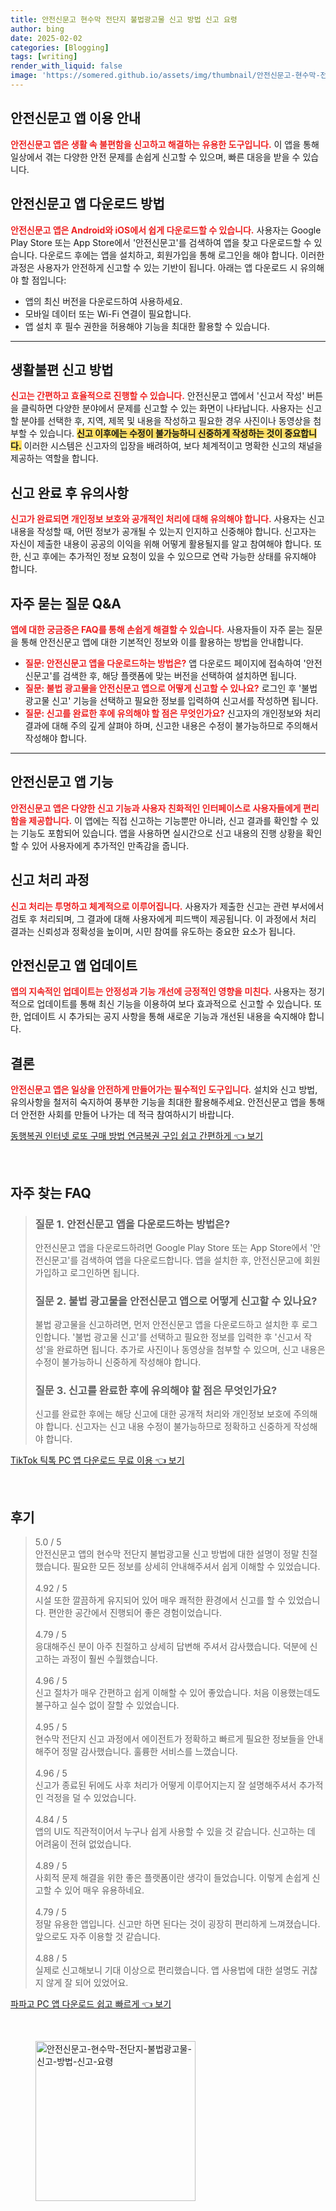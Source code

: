```yaml
---
title: 안전신문고 현수막 전단지 불법광고물 신고 방법 신고 요령
author: bing
date: 2025-02-02
categories: [Blogging]
tags: [writing]
render_with_liquid: false
image: 'https://somered.github.io/assets/img/thumbnail/안전신문고-현수막-전단지-불법광고물-신고-방법-신고-요령.webp'
---
```



<h2 id='안전신문고_앱_이용_안내'>안전신문고 앱 이용 안내</h2>

<p><b><span style="color: #ee2323;">안전신문고 앱은 생활 속 불편함을 신고하고 해결하는 유용한 도구입니다.</span></b> 이 앱을 통해 일상에서 겪는 다양한 안전 문제를 손쉽게 신고할 수 있으며, 빠른 대응을 받을 수 있습니다.</p>

<h2 id='안전신문고_앱_다운로드_방법'>안전신문고 앱 다운로드 방법</h2>

<p><b><span style="color: #ee2323;">안전신문고 앱은 Android와 iOS에서 쉽게 다운로드할 수 있습니다.</span></b> 사용자는 Google Play Store 또는 App Store에서 '안전신문고'를 검색하여 앱을 찾고 다운로드할 수 있습니다. 다운로드 후에는 앱을 설치하고, 회원가입을 통해 로그인을 해야 합니다. 이러한 과정은 사용자가 안전하게 신고할 수 있는 기반이 됩니다. 아래는 앱 다운로드 시 유의해야 할 점입니다:</p>

<ul>
    <li>앱의 최신 버전을 다운로드하여 사용하세요.</li>
    <li>모바일 데이터 또는 Wi-Fi 연결이 필요합니다.</li>
    <li>앱 설치 후 필수 권한을 허용해야 기능을 최대한 활용할 수 있습니다.</li>
</ul>

<hr />

<h2 id='생활불편_신고_방법'>생활불편 신고 방법</h2>

<p><b><span style="color: #ee2323;">신고는 간편하고 효율적으로 진행할 수 있습니다.</span></b> 안전신문고 앱에서 '신고서 작성' 버튼을 클릭하면 다양한 분야에서 문제를 신고할 수 있는 화면이 나타납니다. 사용자는 신고할 분야를 선택한 후, 지역, 제목 및 내용을 작성하고 필요한 경우 사진이나 동영상을 첨부할 수 있습니다. <b><span style="background-color: #ffe066;">신고 이후에는 수정이 불가능하니 신중하게 작성하는 것이 중요합니다.</span></b> 이러한 시스템은 신고자의 입장을 배려하여, 보다 체계적이고 명확한 신고의 채널을 제공하는 역할을 합니다.</p>

<h2 id='신고_완료_후_유의사항'>신고 완료 후 유의사항</h2>

<p><b><span style="color: #ee2323;">신고가 완료되면 개인정보 보호와 공개적인 처리에 대해 유의해야 합니다.</span></b> 사용자는 신고 내용을 작성할 때, 어떤 정보가 공개될 수 있는지 인지하고 신중해야 합니다. 신고자는 자신이 제출한 내용이 공공의 이익을 위해 어떻게 활용될지를 알고 참여해야 합니다. 또한, 신고 후에는 추가적인 정보 요청이 있을 수 있으므로 연락 가능한 상태를 유지해야 합니다.</p>

<h2 id='자주_묻는_질문'>자주 묻는 질문 Q&A</h2>

<p><b><span style="color: #ee2323;">앱에 대한 궁금증은 FAQ를 통해 손쉽게 해결할 수 있습니다.</span></b> 사용자들이 자주 묻는 질문을 통해 안전신문고 앱에 대한 기본적인 정보와 이를 활용하는 방법을 안내합니다.</p>

<ul>
    <li><b><span style="color: #ee2323;">질문: 안전신문고 앱을 다운로드하는 방법은?</span></b> 앱 다운로드 페이지에 접속하여 '안전신문고'를 검색한 후, 해당 플랫폼에 맞는 버전을 선택하여 설치하면 됩니다.</li>
    <li><b><span style="color: #ee2323;">질문: 불법 광고물을 안전신문고 앱으로 어떻게 신고할 수 있나요?</span></b> 로그인 후 '불법 광고물 신고' 기능을 선택하고 필요한 정보를 입력하여 신고서를 작성하면 됩니다.</li>
    <li><b><span style="color: #ee2323;">질문: 신고를 완료한 후에 유의해야 할 점은 무엇인가요?</span></b> 신고자의 개인정보와 처리 결과에 대해 주의 깊게 살펴야 하며, 신고한 내용은 수정이 불가능하므로 주의해서 작성해야 합니다.</li>
</ul>

<hr />

<h2 id='안전신문고_앱_기능'>안전신문고 앱 기능</h2>

<p><b><span style="color: #ee2323;">안전신문고 앱은 다양한 신고 기능과 사용자 친화적인 인터페이스로 사용자들에게 편리함을 제공합니다.</span></b> 이 앱에는 직접 신고하는 기능뿐만 아니라, 신고 결과를 확인할 수 있는 기능도 포함되어 있습니다. 앱을 사용하면 실시간으로 신고 내용의 진행 상황을 확인할 수 있어 사용자에게 추가적인 만족감을 줍니다.</p>

<h2 id='신고_처리_과정'>신고 처리 과정</h2>

<p><b><span style="color: #ee2323;">신고 처리는 투명하고 체계적으로 이루어집니다.</span></b> 사용자가 제출한 신고는 관련 부서에서 검토 후 처리되며, 그 결과에 대해 사용자에게 피드백이 제공됩니다. 이 과정에서 처리 결과는 신뢰성과 정확성을 높이며, 시민 참여를 유도하는 중요한 요소가 됩니다.</p>

<h2 id='안전신문고_앱_업데이트'>안전신문고 앱 업데이트</h2>

<p><b><span style="color: #ee2323;">앱의 지속적인 업데이트는 안정성과 기능 개선에 긍정적인 영향을 미친다.</span></b> 사용자는 정기적으로 업데이트를 통해 최신 기능을 이용하여 보다 효과적으로 신고할 수 있습니다. 또한, 업데이트 시 추가되는 공지 사항을 통해 새로운 기능과 개선된 내용을 숙지해야 합니다.</p>

<h2 id='결론'>결론</h2>

<p><b><span style="color: #ee2323;">안전신문고 앱은 일상을 안전하게 만들어가는 필수적인 도구입니다.</span></b> 설치와 신고 방법, 유의사항을 철저히 숙지하여 풍부한 기능을 최대한 활용해주세요. 안전신문고 앱을 통해 더 안전한 사회를 만들어 나가는 데 적극 참여하시기 바랍니다.</p>


<p><a class="click-button" title="동행복권 인터넷 로또 구매 방법 연금복권 구입 쉽고 간편하게" href="https://somered.github.io/posts/%EB%8F%99%ED%96%89%EB%B3%B5%EA%B6%8C-%EC%9D%B8%ED%84%B0%EB%84%B7-%EB%A1%9C%EB%98%90-%EA%B5%AC%EB%A7%A4-%EB%B0%A9%EB%B2%95-%EC%97%B0%EA%B8%88%EB%B3%B5%EA%B6%8C-%EA%B5%AC%EC%9E%85-%EC%89%BD%EA%B3%A0-%EA%B0%84%ED%8E%B8%ED%95%98%EA%B2%8C/" rel="dofollow">동행복권 인터넷 로또 구매 방법 연금복권 구입 쉽고 간편하게 👈 보기</a></p><br>
<h2 id='자주_찾는_FAQ'>자주 찾는 FAQ</h2>
<div itemscope="" itemtype="https://schema.org/FAQPage"> 
<blockquote> 
<div itemscope="" itemprop="mainEntity" itemtype="https://schema.org/Question"> 
<h3 itemprop="name">질문 1. 안전신문고 앱을 다운로드하는 방법은?</h3> 
<div itemscope="" itemprop="acceptedAnswer" itemtype="https://schema.org/Answer"> 
<span itemprop="text"> 
<p>안전신문고 앱을 다운로드하려면 Google Play Store 또는 App Store에서 '안전신문고'를 검색하여 앱을 다운로드합니다. 앱을 설치한 후, 안전신문고에 회원가입하고 로그인하면 됩니다.</p> 
</span> 
</div> 
</div> 

<div itemscope="" itemprop="mainEntity" itemtype="https://schema.org/Question"> 
<h3 itemprop="name">질문 2. 불법 광고물을 안전신문고 앱으로 어떻게 신고할 수 있나요?</h3> 
<div itemscope="" itemprop="acceptedAnswer" itemtype="https://schema.org/Answer"> 
<span itemprop="text"> 
<p>불법 광고물을 신고하려면, 먼저 안전신문고 앱을 다운로드하고 설치한 후 로그인합니다. '불법 광고물 신고'를 선택하고 필요한 정보를 입력한 후 '신고서 작성'을 완료하면 됩니다. 추가로 사진이나 동영상을 첨부할 수 있으며, 신고 내용은 수정이 불가능하니 신중하게 작성해야 합니다.</p> 
</span> 
</div> 
</div> 

<div itemscope="" itemprop="mainEntity" itemtype="https://schema.org/Question"> 
<h3 itemprop="name">질문 3. 신고를 완료한 후에 유의해야 할 점은 무엇인가요?</h3> 
<div itemscope="" itemprop="acceptedAnswer" itemtype="https://schema.org/Answer"> 
<span itemprop="text"> 
<p>신고를 완료한 후에는 해당 신고에 대한 공개적 처리와 개인정보 보호에 주의해야 합니다. 신고자는 신고 내용 수정이 불가능하므로 정확하고 신중하게 작성해야 합니다.</p> 
</span> 
</div> 
</div> 
</blockquote> 
</div>
<p><a class="click-button" title="TikTok 틱톡 PC 앱 다운로드 무료 이용" href="https://somered.github.io/posts/TikTok-%ED%8B%B1%ED%86%A1-PC-%EC%95%B1-%EB%8B%A4%EC%9A%B4%EB%A1%9C%EB%93%9C-%EB%AC%B4%EB%A3%8C-%EC%9D%B4%EC%9A%A9/" rel="dofollow">TikTok 틱톡 PC 앱 다운로드 무료 이용 👈 보기</a></p><br>
<h2 id='후기'>후기</h2>
<div itemscope itemtype="https://schema.org/Product">
  <blockquote>
  <div itemprop="review" itemscope itemtype="https://schema.org/Review">
      <div itemprop="reviewRating" itemscope itemtype="https://schema.org/Rating"> <span itemprop="ratingValue">5.0</span> / <span itemprop="bestRating">5</span> </div>
      <span itemprop="reviewBody">안전신문고 앱의 현수막 전단지 불법광고물 신고 방법에 대한 설명이 정말 친절했습니다. 필요한 모든 정보를 상세히 안내해주셔서 쉽게 이해할 수 있었습니다.</span>
  </div>
  <br>
  <div itemprop="review" itemscope itemtype="https://schema.org/Review">
      <div itemprop="reviewRating" itemscope itemtype="https://schema.org/Rating"> <span itemprop="ratingValue">4.92</span> / <span itemprop="bestRating">5</span> </div>
      <span itemprop="reviewBody">시설 또한 깔끔하게 유지되어 있어 매우 쾌적한 환경에서 신고를 할 수 있었습니다. 편안한 공간에서 진행되어 좋은 경험이었습니다.</span>
  </div>
  <br>
  <div itemprop="review" itemscope itemtype="https://schema.org/Review">
      <div itemprop="reviewRating" itemscope itemtype="https://schema.org/Rating"> <span itemprop="ratingValue">4.79</span> / <span itemprop="bestRating">5</span> </div>
      <span itemprop="reviewBody">응대해주신 분이 아주 친절하고 상세히 답변해 주셔서 감사했습니다. 덕분에 신고하는 과정이 훨씬 수월했습니다.</span>
  </div>
  <br>
  <div itemprop="review" itemscope itemtype="https://schema.org/Review">
      <div itemprop="reviewRating" itemscope itemtype="https://schema.org/Rating"> <span itemprop="ratingValue">4.96</span> / <span itemprop="bestRating">5</span> </div>
      <span itemprop="reviewBody">신고 절차가 매우 간편하고 쉽게 이해할 수 있어 좋았습니다. 처음 이용했는데도 불구하고 실수 없이 잘할 수 있었습니다.</span>
  </div>
  <br>
  <div itemprop="review" itemscope itemtype="https://schema.org/Review">
      <div itemprop="reviewRating" itemscope itemtype="https://schema.org/Rating"> <span itemprop="ratingValue">4.95</span> / <span itemprop="bestRating">5</span> </div>
      <span itemprop="reviewBody">현수막 전단지 신고 과정에서 에이전트가 정확하고 빠르게 필요한 정보들을 안내해주어 정말 감사했습니다. 훌륭한 서비스를 느꼈습니다.</span>
  </div>
  <br>
  <div itemprop="review" itemscope itemtype="https://schema.org/Review">
      <div itemprop="reviewRating" itemscope itemtype="https://schema.org/Rating"> <span itemprop="ratingValue">4.96</span> / <span itemprop="bestRating">5</span> </div>
      <span itemprop="reviewBody">신고가 종료된 뒤에도 사후 처리가 어떻게 이루어지는지 잘 설명해주셔서 추가적인 걱정을 덜 수 있었습니다.</span>
  </div>
  <br>
  <div itemprop="review" itemscope itemtype="https://schema.org/Review">
      <div itemprop="reviewRating" itemscope itemtype="https://schema.org/Rating"> <span itemprop="ratingValue">4.84</span> / <span itemprop="bestRating">5</span> </div>
      <span itemprop="reviewBody">앱의 UI도 직관적이어서 누구나 쉽게 사용할 수 있을 것 같습니다. 신고하는 데 어려움이 전혀 없었습니다.</span>
  </div>
  <br>
  <div itemprop="review" itemscope itemtype="https://schema.org/Review">
      <div itemprop="reviewRating" itemscope itemtype="https://schema.org/Rating"> <span itemprop="ratingValue">4.89</span> / <span itemprop="bestRating">5</span> </div>
      <span itemprop="reviewBody">사회적 문제 해결을 위한 좋은 플랫폼이란 생각이 들었습니다. 이렇게 손쉽게 신고할 수 있어 매우 유용하네요.</span>
  </div>
  <br>
  <div itemprop="review" itemscope itemtype="https://schema.org/Review">
      <div itemprop="reviewRating" itemscope itemtype="https://schema.org/Rating"> <span itemprop="ratingValue">4.79</span> / <span itemprop="bestRating">5</span> </div>
      <span itemprop="reviewBody">정말 유용한 앱입니다. 신고만 하면 된다는 것이 굉장히 편리하게 느껴졌습니다. 앞으로도 자주 이용할 것 같습니다.</span>
  </div>
  <br>
  <div itemprop="review" itemscope itemtype="https://schema.org/Review">
      <div itemprop="reviewRating" itemscope itemtype="https://schema.org/Rating"> <span itemprop="ratingValue">4.88</span> / <span itemprop="bestRating">5</span> </div>
      <span itemprop="reviewBody">실제로 신고해보니 기대 이상으로 편리했습니다. 앱 사용법에 대한 설명도 귀찮지 않게 잘 되어 있었어요.</span>
  </div>
  </blockquote>
</div>
<p><a class="click-button" title="파파고 PC 앱 다운로드 쉽고 빠르게" href="https://somered.github.io/posts/%ED%8C%8C%ED%8C%8C%EA%B3%A0-PC-%EC%95%B1-%EB%8B%A4%EC%9A%B4%EB%A1%9C%EB%93%9C-%EC%89%BD%EA%B3%A0-%EB%B9%A0%EB%A5%B4%EA%B2%8C/" rel="dofollow">파파고 PC 앱 다운로드 쉽고 빠르게 👈 보기</a></p><br>
<figure class="image"><img src="https://somered.github.io/assets/img/thumbnail/안전신문고-현수막-전단지-불법광고물-신고-방법-신고-요령.webp" alt="안전신문고-현수막-전단지-불법광고물-신고-방법-신고-요령" width="256" height="256"></figure>